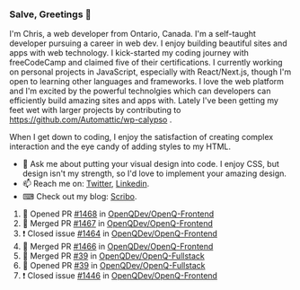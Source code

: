 ### Salve, Greetings 👋

I'm Chris, a web developer from Ontario, Canada. I'm a self-taught developer pursuing a career in web dev. I enjoy building beautiful sites and apps with web technology.
I kick-started my coding journey with freeCodeCamp and claimed five of their certifications.  I currently working on personal projects in JavaScript, especially with React/Next.js, though I'm open to learning other languages and frameworks. I love the web platform and I'm excited by the powerful technolgies which can developers can efficiently build amazing sites and apps with. Lately I've been getting my feet wet with larger projects by contributing to https://github.com/Automattic/wp-calypso .

When I get down to coding, I enjoy the satisfaction of creating complex interaction and the eye candy of adding styles to my HTML. 

- 💬 Ask me about putting your visual design into code. I enjoy CSS, but design isn't my strength, so I'd love to implement your amazing design.
- 📫 Reach me on: [Twitter](https://twitter.com/Christo28120856), [Linkedin](https://www.linkedin.com/in/christopher-stevers-07b9a5204/).
- ⌨ Check out my blog: [Scribo](https://christopherstevers.cf).
<!--
**Christopher-Stevers/Christopher-Stevers** is a ✨ _special_ ✨ repository because its `README.md` (this file) appears on your GitHub profile.

Here are some ideas to get you started:

- 🔭 I’m currently working on ...
- 🌱 I’m currently learning ...
- 👯 I’m looking to collaborate on ...
- 🤔 I’m looking for help with ...
- 😄 Pronouns: ...
- ⚡ Fun fact: ...
-->

<!--START_SECTION:activity-->
1. 💪 Opened PR [#1468](https://github.com/OpenQDev/OpenQ-Frontend/pull/1468) in [OpenQDev/OpenQ-Frontend](https://github.com/OpenQDev/OpenQ-Frontend)
2. 🎉 Merged PR [#1467](https://github.com/OpenQDev/OpenQ-Frontend/pull/1467) in [OpenQDev/OpenQ-Frontend](https://github.com/OpenQDev/OpenQ-Frontend)
3. ❗️ Closed issue [#1464](https://github.com/OpenQDev/OpenQ-Frontend/issues/1464) in [OpenQDev/OpenQ-Frontend](https://github.com/OpenQDev/OpenQ-Frontend)
4. 🎉 Merged PR [#1466](https://github.com/OpenQDev/OpenQ-Frontend/pull/1466) in [OpenQDev/OpenQ-Frontend](https://github.com/OpenQDev/OpenQ-Frontend)
5. 🎉 Merged PR [#39](https://github.com/OpenQDev/OpenQ-Fullstack/pull/39) in [OpenQDev/OpenQ-Fullstack](https://github.com/OpenQDev/OpenQ-Fullstack)
6. 💪 Opened PR [#39](https://github.com/OpenQDev/OpenQ-Fullstack/pull/39) in [OpenQDev/OpenQ-Fullstack](https://github.com/OpenQDev/OpenQ-Fullstack)
7. ❗️ Closed issue [#1446](https://github.com/OpenQDev/OpenQ-Frontend/issues/1446) in [OpenQDev/OpenQ-Frontend](https://github.com/OpenQDev/OpenQ-Frontend)
<!--END_SECTION:activity-->
